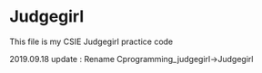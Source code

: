 # Judgegirl

This file is my CSIE Judgegirl practice code

2019.09.18 update :
Rename Cprogramming_judgegirl->Judgegirl
